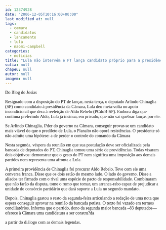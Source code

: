```yaml
---
id: 12374928
date: "2006-12-05T10:16:00+00:00"
last_modified_at: null
tags:
  - camara
  - candidatos
  - lancamento
  - lula
  - naomi-campbell
categories:
  - noticias
title: "Lula não intervém e PT lança candidato próprio para a presidência da Câmara"
sutia: null
chapeu: null
autor: null
imagem: null
---
```

<p><P><FONT face=Verdana>Do Blog do Josias</FONT></P></p>
<p><P><FONT face=Verdana>Resignado com a disposição do PT de lançar, nesta terça, o deputado Arlindo Chinaglia (SP) como candidato à presidência da Câmara, Lula deu meia-volta no apoio incondicional que dera à reeleição de Aldo Rebelo (PCdoB-SP). Embora diga que continua preferindo Aldo, Lula já insinua, em privado, que não vai quebrar lanças por ele. </FONT></P></p>
<p><P><FONT face=Verdana>Se Arlindo Chinaglia, l?der do governo na Câmara, conseguir provar-se um candidato mais viável do que o predileto de Lula, o Planalto não oporá resistências. O presidente só não admite uma hipótese: a de perder o controle do comando da Câmara</FONT></P></p>
<p><P><FONT face=Verdana>Nesta segunda, véspera da reunião em que sua postulação deve ser oficializada pela bancada de deputados do PT, Chinaglia tomou uma série de providências. Todas visaram dois objetivos: demonstrar que o gesto do PT nem significa uma imposição aos demais partidos nem representa uma afronta a Lula.</FONT></P></p>
<p><P><FONT face=Verdana>A primeira providência de Chinaglia foi procurar Aldo Rebelo. Teve com ele uma conversa franca. Disse que os dois estão do mesmo lado. O lado do governo. Disse a aliados ter firmado com o rival uma espécie de pacto de responsabilidade. Combinaram que não farão da disputa, tome o rumo que tomar, um arranca-rabo capaz de prejudicar a unidade do consórcio partidário que dará suporte a Lula no segundo mandato.</FONT></P></p>
<p><P><FONT face=Verdana>Depois, Chinaglia gastou o resto da segunda-feira articulando a redação de uma nota que espera conseguir aprovar na reunião da bancada petista. O texto foi vazado em termos conciliatórios. Informa que o partido, dono da segunda maior bancada –83 deputados— oferece à Câmara uma candidatura a ser constru?da</p>
<p> a partir do diálogo com as demais legendas.</FONT></P> </p>

